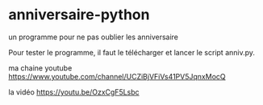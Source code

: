 # anniversaire-python
un programme pour ne pas oublier les anniversaire 

Pour tester le programme, il faut le télécharger et lancer le script anniv.py.

ma chaine youtube https://www.youtube.com/channel/UCZiBjVFiVs41PV5JqnxMocQ

la vidéo https://youtu.be/OzxCgF5Lsbc

